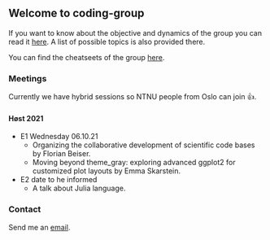 ## Welcome to coding-group

If you want to know about the objective and dynamics of the group you can read it [here](https://github.com/anyosa/coding-group/blob/gh-pages/about.md). A list of possible topics is also provided there.

You can find the cheatseets of the group [here](https://github.com/anyosa/coding-group/tree/gh-pages/cs).

### Meetings 

Currently we have hybrid sessions so NTNU people from Oslo can join 👍.

#### Høst 2021

- E1 Wednesday 06.10.21
  - Organizing the collaborative development of scientific code bases by Florian Beiser.
  - Moving beyond theme_gray: exploring advanced ggplot2 for customized plot layouts by Emma Skarstein.
- E2 date to he informed
	- A talk about Julia language.

### Contact

Send me an [email](https://www.ntnu.edu/employees/susan.anyosa).
